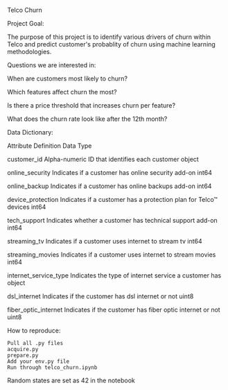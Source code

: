 Telco Churn


Project Goal:

The purpose of this project is to identify various drivers of churn within Telco and predict customer's probablity of churn using machine learning methodologies.


Questions we are interested in:


When are customers most likely to churn?

Which features affect churn the most?

Is there a price threshold that increases churn per feature?

What does the churn rate look like after the 12th month?


Data Dictionary:


Attribute	            Definition	                                                            Data Type

customer_id	            Alpha-numeric ID that identifies each customer	                        object

online_security	        Indicates if a customer has online security add-on	                    int64

online_backup	        Indicates if a customer has online backups add-on	                    int64

device_protection	    Indicates if a customer has a protection plan for Telco™ devices	    int64

tech_support	        Indicates whether a customer has technical support add-on	            int64

streaming_tv	        Indicates if a customer uses internet to stream tv	                    int64

streaming_movies	    Indicates if a customer uses internet to stream movies	                int64

internet_service_type	Indicates the type of internet service a customer has	                object

dsl_internet	        Indicates if the customer has dsl internet or not	                    uint8

fiber_optic_internet	Indicates if the customer has fiber optic internet or not	            uint8


How to reproduce:

    Pull all .py files
    acquire.py
    prepare.py
    Add your env.py file
    Run through telco_churn.ipynb
    
Random states are set as 42 in the notebook
